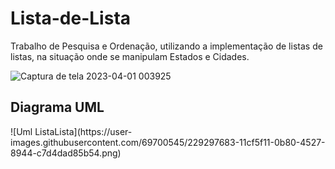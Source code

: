 # Lista-de-Lista
Trabalho de Pesquisa e Ordenação, utilizando a implementação de listas de listas, na situação onde se manipulam Estados e Cidades.

![Captura de tela 2023-04-01 003925](https://user-images.githubusercontent.com/69700545/229264197-5d643af1-0fdb-4772-bba9-bbab8155f364.png)


<h2>Diagrama UML</h2>
![Uml ListaLista](https://user-images.githubusercontent.com/69700545/229297683-11cf5f11-0b80-4527-8944-c7d4dad85b54.png)
